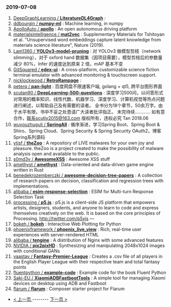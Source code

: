### 2019-07-08 
1. [DeepGraphLearning / **LiteratureDL4Graph**](https://github.com/DeepGraphLearning/LiteratureDL4Graph) : 
1. [ddbourgin / **numpy-ml**](https://github.com/ddbourgin/numpy-ml) : Machine learning, in numpy
1. [ApolloAuto / **apollo**](https://github.com/ApolloAuto/apollo) : An open autonomous driving platform
1. [materialsintelligence / **mat2vec**](https://github.com/materialsintelligence/mat2vec) : Supplementary Materials for Tshitoyan et al. "Unsupervised word embeddings capture latent knowledge from materials science literature", Nature (2019).
1. [Lam1360 / **YOLOv3-model-pruning**](https://github.com/Lam1360/YOLOv3-model-pruning) : 对 YOLOv3 做模型剪枝（network slimming），对于 oxford hand 数据集（因项目需要），模型剪枝后的参数量减少 80%，Infer 的速度达到原来 2 倍，mAP 基本不变
1. [GitSquared / **edex-ui**](https://github.com/GitSquared/edex-ui) : A cross-platform, customizable science fiction terminal emulator with advanced monitoring & touchscreen support.
1. [nicklockwood / **RetroRampage**](https://github.com/nicklockwood/RetroRampage) : 
1. [peterq / **pan-light**](https://github.com/peterq/pan-light) : 百度网盘不限速客户端, golang + qt5, 跨平台图形界面
1. [scutan90 / **DeepLearning-500-questions**](https://github.com/scutan90/DeepLearning-500-questions) : 深度学习500问，以问答形式对常用的概率知识、线性代数、机器学习、深度学习、计算机视觉等热点问题进行阐述，以帮助自己及有需要的读者。 全书分为18个章节，50余万字。由于水平有限，书中不妥之处恳请广大读者批评指正。 未完待续............ 如有意合作，联系scutjy2015@163.com 版权所有，违权必究 Tan 2018.06
1. [wuyouzhuguli / **SpringAll**](https://github.com/wuyouzhuguli/SpringAll) : 循序渐进，学习Spring Boot、Spring Boot & Shiro、Spring Cloud、Spring Security & Spring Security OAuth2，博客Spring系列源码
1. [ytisf / **theZoo**](https://github.com/ytisf/theZoo) : A repository of LIVE malwares for your own joy and pleasure. theZoo is a project created to make the possibility of malware analysis open and available to the public.
1. [s0md3v / **AwesomeXSS**](https://github.com/s0md3v/AwesomeXSS) : Awesome XSS stuff
1. [amethyst / **amethyst**](https://github.com/amethyst/amethyst) : Data-oriented and data-driven game engine written in Rust
1. [benedekrozemberczki / **awesome-decision-tree-papers**](https://github.com/benedekrozemberczki/awesome-decision-tree-papers) : A collection of research papers on decision, classification and regression trees with implementations.
1. [alibaba / **esim-response-selection**](https://github.com/alibaba/esim-response-selection) : ESIM for Multi-turn Response Selection Task
1. [processing / **p5.js**](https://github.com/processing/p5.js) : p5.js is a client-side JS platform that empowers artists, designers, students, and anyone to learn to code and express themselves creatively on the web. It is based on the core principles of Processing. http://twitter.com/p5xjs —
1. [bokeh / **bokeh**](https://github.com/bokeh/bokeh) : Interactive Web Plotting for Python
1. [phoenixframework / **phoenix_live_view**](https://github.com/phoenixframework/phoenix_live_view) : Rich, real-time user experiences with server-rendered HTML
1. [alibaba / **tengine**](https://github.com/alibaba/tengine) : A distribution of Nginx with some advanced features
1. [NVIDIA / **pix2pixHD**](https://github.com/NVIDIA/pix2pixHD) : Synthesizing and manipulating 2048x1024 images with conditional GANs
1. [vaastav / **Fantasy-Premier-League**](https://github.com/vaastav/Fantasy-Premier-League) : Creates a .csv file of all players in the English Player League with their respective team and total fantasy points
1. [fluentpython / **example-code**](https://github.com/fluentpython/example-code) : Example code for the book Fluent Python
1. [Saki-EU / **XiaomiADBFastbootTools**](https://github.com/Saki-EU/XiaomiADBFastbootTools) : A simple tool for managing Xiaomi devices on desktop using ADB and Fastboot
1. [flarum / **flarum**](https://github.com/flarum/flarum) : Composer starter project for Flarum 

- [ < 上一页 ](https://github.com/able8/github-trending-daily-record/blob/master/2019-07-07.md) -------- [ 下一页 > ](https://github.com/able8/github-trending-daily-record/blob/master/2019-07-09.md)